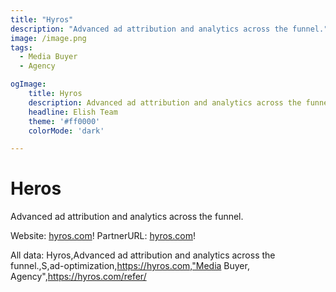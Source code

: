 ```yaml
---
title: "Hyros"
description: "Advanced ad attribution and analytics across the funnel."
image: /image.png
tags: 
  - Media Buyer 
  - Agency

ogImage:
    title: Hyros
    description: Advanced ad attribution and analytics across the funnel.
    headline: Elish Team
    theme: '#ff0000'
    colorMode: 'dark'

---
```


# Heros

Advanced ad attribution and analytics across the funnel.

Website: [hyros.com](https://hyros.com)!
PartnerURL: [hyros.com](https://hyros.com/refer/)!

All data:
Hyros,Advanced ad attribution and analytics across the funnel.,S,ad-optimization,https://hyros.com,"Media Buyer, Agency",https://hyros.com/refer/

